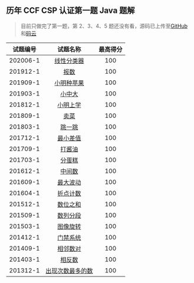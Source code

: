 ## 历年 CCF CSP 认证第一题 Java 题解

> 目前只做完了第一题，第 2、3、4、5 题还没有看，源码已上传至[GitHub](https://github.com/eternidad33/csp)和[码云](https://gitee.com/eternidad33/csp)

| 试题编号 |                                    试题名称                                     | 最高得分 |
| :------: | :-----------------------------------------------------------------------------: | :------: |
| 202006-1 |    [线性分类器](https://blog.csdn.net/qq_42907802/article/details/107848212)    |   100    |
| 201912-1 |       [报数](https://blog.csdn.net/qq_42907802/article/details/107845926)       |   100    |
| 201909-1 |    [小明种苹果](https://blog.csdn.net/qq_42907802/article/details/107845501)    |   100    |
| 201903-1 |      [小中大](https://blog.csdn.net/qq_42907802/article/details/107844949)      |   100    |
| 201812-1 |     [小明上学](https://blog.csdn.net/qq_42907802/article/details/107843629)     |   100    |
| 201809-1 |       [卖菜](https://blog.csdn.net/qq_42907802/article/details/107842916)       |   100    |
| 201803-1 |      [跳一跳](https://blog.csdn.net/qq_42907802/article/details/107827127)      |   100    |
| 201712-1 |     [最小差值](https://blog.csdn.net/qq_42907802/article/details/107826676)     |   100    |
| 201709-1 |      [打酱油](https://blog.csdn.net/qq_42907802/article/details/107826428)      |   100    |
| 201703-1 |      [分蛋糕](https://blog.csdn.net/qq_42907802/article/details/107826155)      |   100    |
| 201612-1 |      [中间数](https://blog.csdn.net/qq_42907802/article/details/107825723)      |   100    |
| 201609-1 |     [最大波动](https://blog.csdn.net/qq_42907802/article/details/107825371)     |   100    |
| 201604-1 |     [折点计数](https://blog.csdn.net/qq_42907802/article/details/107825099)     |   100    |
| 201512-1 |     [数位之和](https://blog.csdn.net/qq_42907802/article/details/107824719)     |   100    |
| 201509-1 |     [数列分段](https://blog.csdn.net/qq_42907802/article/details/107824027)     |   100    |
| 201503-1 |     [图像旋转](https://blog.csdn.net/qq_42907802/article/details/107599086)     |   100    |
| 201412-1 |     [门禁系统](https://blog.csdn.net/qq_42907802/article/details/107598994)     |   100    |
| 201409-1 |     [相邻数对](https://blog.csdn.net/qq_42907802/article/details/107598875)     |   100    |
| 201403-1 |      [相反数](https://blog.csdn.net/qq_42907802/article/details/107520793)      |   100    |
| 201312-1 | [出现次数最多的数](https://blog.csdn.net/qq_42907802/article/details/104528092) |   100    |

